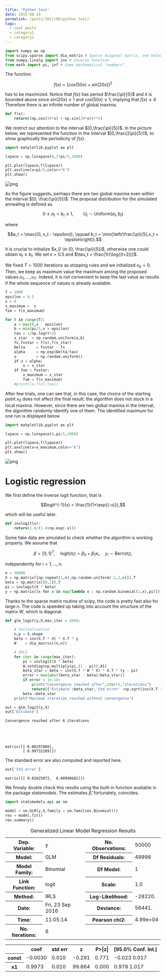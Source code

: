 ```yaml
---
title: 'Python test'
date: 2015-08-14
permalink: /posts/2017/08/python_test/
tags:
  - cool posts
  - category1
  - category2
---
```



```python
import numpy as np
from scipy.sparse import dia_matrix # Sparse diagonal matrix, see below
from numpy.linalg import inv # Inverse function
from math import pi, inf # Some mathematical "numbers".
```

The function

$$f(x) = [cos(50x) + sin(20x)]^2$$

has to be maximized. Notice that $f(x)$ has period $\frac{\pi}{5}$ and it is bounded above since $sin(20x) \le 1$ and $cos(50x) \le 1$, implying that $f(x) \le 4$. Therefore there is an infinite number of global maxima.


```python
def f(x):
    return((np.cos(50*x) + np.sin(20*x))**2)
```

We restrict our attention to the interval $[0,\frac{\pi}{5})$. In the picture below, we represented the function in the interval $[0,\frac{2\pi}{5})$, to show graphically the periodicity of $f(x)$.


```python
import matplotlib.pyplot as plt

lspace = np.linspace(0,2*pi/5,1000)

plt.plot(lspace,f(lspace))
plt.axvline(x=pi/5,color="k")
plt.show()
```


![png](output_6_0.png)


As the figure suggests, perhaps there are two global maxima even within the interval $[0, \frac{\pi}{5})$. The proposal distribution for the simulated annealing is defined as

$$0 \le a_t < b_t \le 1, \qquad U_t \sim \text{Uniform}(a_t,b_t)$$

where

$$a_t = \max{(0, x_t - \epsilon)}, \qquad b_t = \min{\left(\frac{\pi}{5},x_t + \epsilon\right)}.$$

It is crucial to initialize $x_0 \in [0, \frac{\pi}{5}]$, otherwise one could obtain $a_t \ge b_t$. We set $\epsilon = 0.5$ and $\tau_t = \frac{1}{\log{(t+2)}}$.

We fixed $T = 1000$ iterations as stopping rules and we initialized $x_0 = 0$. Then, we keep as maximum value the maximum among the proposed values $u_1,\dots,u_T$. Indeed, it is not convenient to keep the last value as results if the whole sequence of values is already available.


```python
T = 1000
epsilon = 0.5   
x = 0       
x_maximum =  x
fxm = f(x_maximum)

for t in range(T):
    a = max(0,x - epsilon)
    b = min(pi/5,x + epsilon)
    tau = 1/np.log(t+2)
    x_star  = np.random.uniform(a,b)
    fx,fxstar = f(x),f(x_star)
    Delta     = fxstar - fx
    alpha     = np.exp(Delta/tau)
    u         = np.random.uniform()
    if u < alpha:
        x = x_star
    if fxm < fxstar:
        x_maximum = x_star
        fxm = f(x_maximum)
    #print([x,f(x),tau])
```

After few trials, one can see that, in this case, the choice of the starting point $x_0$ does not affect the final result: the algorithm does not stuck in a local maxima. However, since there are two global maxima in the interval, the algorithm randomly identify one of them. The identified maximum for one run is displayed below.


```python
import matplotlib.pyplot as plt

lspace = np.linspace(0,pi/5,1000)

plt.plot(lspace,f(lspace))
plt.axvline(x=x_maximum,color="k")
plt.show()
```


![png](output_11_0.png)


# Logistic regression

We first define the inverse logit function, that is

$$logit^{-1}(x) = \frac{1}{1+\exp{(-x)}},$$

which will be useful later.


```python
def invlogit(x):
    return(1.0/(1.0+np.exp(-x)))
```

Some fake data are simulated to check whether the algorithm is working properly. We assume that

$$\beta = [0,1]^T, \quad \text{logit}(\pi_i) = \beta_0 + \beta_1x_i, \quad y_i \sim \text{Bern}(\pi_i),$$

independently for $i=1,\dots,n$.


```python
n = 50000
X = np.matrix([np.repeat(1,n),np.random.uniform(-2,2,n)]).T
beta = np.matrix([0,1]).T
pi = invlogit(X * beta)
y = np.matrix([x for x in map(lambda x : np.random.binomial(1,x),pi)]).T
```

Thanks to the sparse matrix routine of scipy, the code is pretty fast also for large $n$. The code is speeded up taking into account the structure of the matrix $W$, which is diagonal.


```python
def glm_logit(y,X,max_iter = 500):

    # Initialization
    n,p = X.shape
    beta = inv(X.T * X) * X.T * y  
    W    = dia_matrix((n,n))

    # IRLS
    for iter in range(max_iter):
        pi = invlogit(X * beta)
        W.setdiag(np.multiply(pi,(1 - pi)).A1)
        beta_star = beta + inv(X.T * W * X) * X.T * (y - pi)
        error = max(abs((beta_star - beta)/beta_star))
        if error < 1e-10:
            print("Convergence reached after",iter+1,"iterations")
            return({'Estimate':beta_star,'Std error' :np.sqrt(inv(X.T * W * X).diagonal())})
        beta =beta_star
    print("Maximum iteration reached without convergence")
```


```python
out = glm_logit(y,X)
out['Estimate']
```

    Convergence reached after 6 iterations





    matrix([[-0.00297888],
            [ 0.99732109]])



The standard error are also computed and reported here.


```python
out['Std error']
```




    matrix([[ 0.01025072,  0.00998682]])



We finnaly double check this results using the built-in function available in the package statsmodels. The estimates $\hat{\beta}$, fortunately, coincides.


```python
import statsmodels.api as sm

model = sm.GLM(y,X,family = sm.families.Binomial())
res = model.fit()
res.summary()
```




<table class="simpletable">
<caption>Generalized Linear Model Regression Results</caption>
<tr>
  <th>Dep. Variable:</th>          <td>y</td>        <th>  No. Observations:  </th>  <td> 50000</td>
</tr>
<tr>
  <th>Model:</th>                 <td>GLM</td>       <th>  Df Residuals:      </th>  <td> 49998</td>
</tr>
<tr>
  <th>Model Family:</th>       <td>Binomial</td>     <th>  Df Model:          </th>  <td>     1</td>
</tr>
<tr>
  <th>Link Function:</th>        <td>logit</td>      <th>  Scale:             </th>    <td>1.0</td>  
</tr>
<tr>
  <th>Method:</th>               <td>IRLS</td>       <th>  Log-Likelihood:    </th> <td> -28220.</td>
</tr>
<tr>
  <th>Date:</th>           <td>Fri, 23 Sep 2016</td> <th>  Deviance:          </th> <td>  56441.</td>
</tr>
<tr>
  <th>Time:</th>               <td>11:05:14</td>     <th>  Pearson chi2:      </th> <td>4.99e+04</td>
</tr>
<tr>
  <th>No. Iterations:</th>         <td>6</td>        <th>                     </th>     <td> </td>   
</tr>
</table>
<table class="simpletable">
<tr>
    <td></td>       <th>coef</th>     <th>std err</th>      <th>z</th>      <th>P>|z|</th> <th>[95.0% Conf. Int.]</th>
</tr>
<tr>
  <th>const</th> <td>   -0.0030</td> <td>    0.010</td> <td>   -0.291</td> <td> 0.771</td> <td>   -0.023     0.017</td>
</tr>
<tr>
  <th>x1</th>    <td>    0.9973</td> <td>    0.010</td> <td>   99.864</td> <td> 0.000</td> <td>    0.978     1.017</td>
</tr>
</table>

